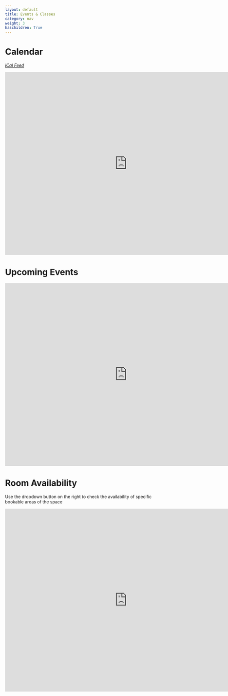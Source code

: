 ```yaml
---
layout: default
title: Events & Classes
category: nav
weight: 3
haschildren: True
---
```


# Calendar
_[iCal Feed](https://www.google.com/calendar/embed?src=farsetlabs.org.uk_srmqnkn373auq51u00s2nijrq8%40group.calendar.google.com&ctz=Europe/London)_

<iframe src="https://www.google.com/calendar/embed?showTitle=0&amp;showDate=0&amp;showPrint=0&amp;showTabs=0&amp;showCalendars=0&amp;height=600&amp;wkst=2&amp;bgcolor=%23FFFFFF&amp;src=farsetlabs.org.uk_srmqnkn373auq51u00s2nijrq8%40group.calendar.google.com&amp;color=%235F6B02&amp;ctz=Europe%2FLondon" style=" border-width:0 " width="800" height="600" frameborder="0" scrolling="no">&nbsp;</iframe>

# Upcoming Events

<iframe src="https://www.google.com/calendar/embed?showTitle=0&amp;showDate=0&amp;mode=AGENDA&amp;showPrint=0&amp;showTabs=0&amp;showCalendars=0&amp;height=600&amp;wkst=2&amp;bgcolor=%23FFFFFF&amp;src=farsetlabs.org.uk_srmqnkn373auq51u00s2nijrq8%40group.calendar.google.com&amp;color=%235F6B02&amp;ctz=Europe%2FLondon" style=" border-width:0 " width="800" height="600" frameborder="0" scrolling="no">&nbsp;</iframe>

# Room Availability

Use the dropdown button on the right to check the availability of specific bookable areas of the space

<iframe src="https://www.google.com/calendar/embed?title=Room%20Availability&amp;showTitle=0&amp;showPrint=0&amp;showTabs=0&amp;mode=WEEK&amp;height=600&amp;wkst=2&amp;bgcolor=%23FFFFFF&amp;src=farsetlabs.org.uk_3330353438393238353333%40resource.calendar.google.com&amp;color=%230F4B38&amp;src=farsetlabs.org.uk_3232373836323536363432%40resource.calendar.google.com&amp;color=%23B1440E&amp;src=farsetlabs.org.uk_2d3335353138363232343633%40resource.calendar.google.com&amp;color=%23711616&amp;src=farsetlabs.org.uk_38333735393137342d363234%40resource.calendar.google.com&amp;color=%2328754E&amp;ctz=Europe%2FLondon" style=" border-width:0 " width="800" height="600" frameborder="0" scrolling="no"></iframe>
